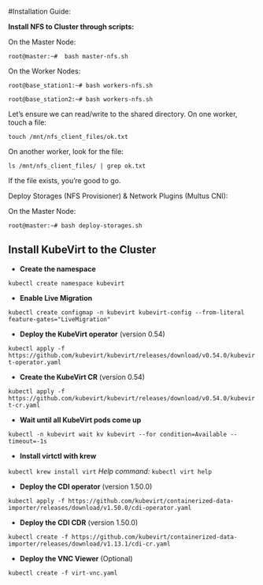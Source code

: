 #Installation Guide:

**Install NFS to Cluster through scripts:**

On the Master Node:

`root@master:~#  bash master-nfs.sh`

On the Worker Nodes:

```
root@base_station1:~# bash workers-nfs.sh

root@base_station2:~# bash workers-nfs.sh
```
Let’s ensure we can read/write to the shared directory. On one worker, touch a file:

`touch /mnt/nfs_client_files/ok.txt`

On another worker, look for the file:

`ls /mnt/nfs_client_files/ | grep ok.txt`

If the file exists, you’re good to go.

Deploy Storages (NFS Provisioner) & Network Plugins (Multus CNI):

On the Master Node:

`root@master:~# bash deploy-storages.sh`

## Install KubeVirt to the Cluster

- **Create the namespace**

`kubectl create namespace kubevirt`

- **Enable Live Migration**

`kubectl create configmap -n kubevirt kubevirt-config --from-literal feature-gates="LiveMigration"`

- **Deploy the KubeVirt operator** (version 0.54)

`kubectl apply -f https://github.com/kubevirt/kubevirt/releases/download/v0.54.0/kubevirt-operator.yaml`

- **Create the KubeVirt CR** (version 0.54)

`kubectl apply -f https://github.com/kubevirt/kubevirt/releases/download/v0.54.0/kubevirt-cr.yaml`

- **Wait until all KubeVirt pods come up**

`kubectl -n kubevirt wait kv kubevirt --for condition=Available --timeout=-1s`

- **Install virtctl with krew**

`kubectl krew install virt`
_Help command:_ `kubectl virt help`

- **Deploy the CDI operator** (version 1.50.0)

`kubectl apply -f https://github.com/kubevirt/containerized-data-importer/releases/download/v1.50.0/cdi-operator.yaml`

- **Deploy the CDI CDR** (version 1.50.0)

`kubectl create -f https://github.com/kubevirt/containerized-data-importer/releases/download/v1.13.1/cdi-cr.yaml`

- **Deploy the VNC Viewer** (Optional)

`kubectl create -f virt-vnc.yaml`
